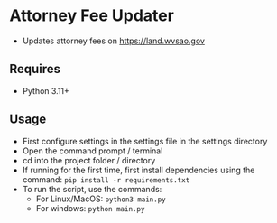 # Attorney Fee Updater
- Updates attorney fees on https://land.wvsao.gov

## Requires
- Python 3.11+

## Usage
- First configure settings in the settings file in the settings directory
- Open the command prompt / terminal
- cd into the project folder / directory
- If running for the first time, first install dependencies using the command:
        ```pip install -r requirements.txt```
- To run the script, use the commands:
    - For Linux/MacOS:
        ```python3 main.py```
    - For windows:
        ```python main.py```